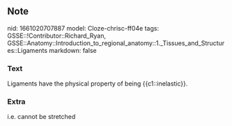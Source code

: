 ## Note
nid: 1661020707887
model: Cloze-chrisc-ff04e
tags: GSSE::!Contributor::Richard_Ryan, GSSE::Anatomy::Introduction_to_regional_anatomy::1._Tissues_and_Structures::Ligaments
markdown: false

### Text
<div class="toggle">
  Ligaments have the physical property of being {{c1::inelastic}}.
</div>

### Extra
i.e. cannot be stretched
